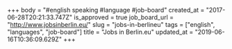 +++
body = "#english speaking #language #job-board"
created_at = "2017-06-28T20:21:33.747Z"
is_approved = true
job_board_url = "http://www.jobsinberlin.eu/"
slug = "jobs-in-berlineu"
tags = ["english", "languages", "job-board"]
title = "Jobs in Berlin.eu"
updated_at = "2019-06-16T10:36:09.629Z"
+++
